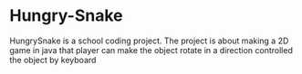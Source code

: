 # Hungry-Snake
HungrySnake is a school coding project. The project is about making a 2D game in java that player can make the object rotate in a direction controlled the object by keyboard
